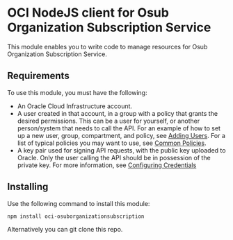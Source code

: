 
# OCI NodeJS client for Osub Organization Subscription Service

This module enables you to write code to manage resources for Osub Organization Subscription Service.

## Requirements

To use this module, you must have the following:

- An Oracle Cloud Infrastructure account.
- A user created in that account, in a group with a policy that grants the desired permissions. This can be a user for yourself, or another person/system that needs to call the API. For an example of how to set up a new user, group, compartment, and policy, see [Adding Users](https://docs.cloud.oracle.com/en-us/iaas/Content/GSG/Tasks/addingusers.htm). For a list of typical policies you may want to use, see [Common Policies](https://docs.cloud.oracle.com/en-us/iaas/Content/Identity/Concepts/commonpolicies.htm).
- A key pair used for signing API requests, with the public key uploaded to Oracle. Only the user calling the API should be in possession of the private key. For more information, see [Configuring Credentials](https://docs.cloud.oracle.com/en-us/iaas/Content/API/SDKDocs/typescriptsdkgettingstarted.htm#Configure)

## Installing

Use the following command to install this module:

```
npm install oci-osuborganizationsubscription
```

Alternatively you can git clone this repo.
